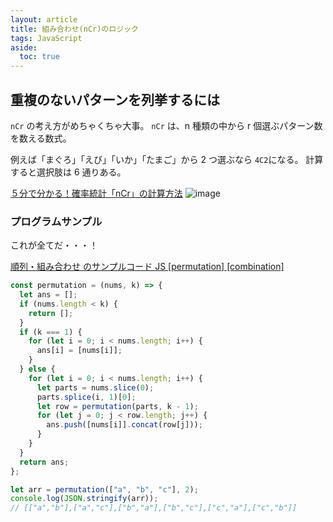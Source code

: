 ```yaml
---
layout: article
title: 組み合わせ(nCr)のロジック
tags: JavaScript
aside:
  toc: true
---
```


## 重複のないパターンを列挙するには

`nCr` の考え方がめちゃくちゃ大事。
`nCr` は、n 種類の中から r 個選ぶパターン数を数える数式。

例えば「まぐろ」「えび」「いか」「たまご」から 2 つ選ぶなら `4C2`になる。
計算すると選択肢は 6 通りある。

[５分で分かる！確率統計「nCr」の計算方法](https://blog.apar.jp/data-analysis/3927/)
![image](https://user-images.githubusercontent.com/44778704/87379125-79750800-c5ca-11ea-9333-e836ee4773e6.png)

### プログラムサンプル

これが全てだ・・・！

[順列・組み合わせ のサンプルコード JS [permutation] [combination]](https://tech-blog.s-yoshiki.com/entry/144#%E9%A0%86%E5%88%97---permutation)

```js
const permutation = (nums, k) => {
  let ans = [];
  if (nums.length < k) {
    return [];
  }
  if (k === 1) {
    for (let i = 0; i < nums.length; i++) {
      ans[i] = [nums[i]];
    }
  } else {
    for (let i = 0; i < nums.length; i++) {
      let parts = nums.slice(0);
      parts.splice(i, 1)[0];
      let row = permutation(parts, k - 1);
      for (let j = 0; j < row.length; j++) {
        ans.push([nums[i]].concat(row[j]));
      }
    }
  }
  return ans;
};

let arr = permutation(["a", "b", "c"], 2);
console.log(JSON.stringify(arr));
// [["a","b"],["a","c"],["b","a"],["b","c"],["c","a"],["c","b"]]
```
